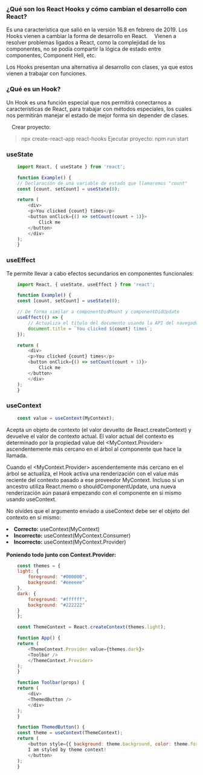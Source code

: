 ### ¿Qué son los React Hooks y cómo cambian el desarrollo con React?
Es una característica que salió en la versión 16.8 en febrero de 2019.
Los Hooks vienen a cambiar la forma de desarrollo en React.
⠀
Vienen a resolver problemas ligados a React, como la complejidad de los componentes, no se podía compartir la lógica de estado entre componentes, Component Hell, etc.

Los Hooks presentan una alternativa al desarrollo con clases, ya que estos vienen a trabajar con funciones.
⠀
### ¿Qué es un Hook?
Un Hook es una función especial que nos permitirá conectarnos a características de React, para trabajar con métodos especiales, los cuales nos permitirán manejar el estado de mejor forma sin depender de clases.

⠀
Crear proyecto:
> npx create-react-app react-hooks
Ejecutar proyecto:
> npm run start

### useState

```javascript
    import React, { useState } from 'react';

    function Example() {
    // Declaración de una variable de estado que llamaremos "count"
    const [count, setCount] = useState(0);

    return (
        <div>
        <p>You clicked {count} times</p>
        <button onClick={() => setCount(count + 1)}>
            Click me
        </button>
        </div>
    );
    }
```

### useEffect

Te permite llevar a cabo efectos secundarios en componentes funcionales:

```javascript
    import React, { useState, useEffect } from 'react';

    function Example() {
    const [count, setCount] = useState(0);

    // De forma similar a componentDidMount y componentDidUpdate
    useEffect(() => {
        // Actualiza el título del documento usando la API del navegador
        document.title = `You clicked ${count} times`;
    });

    return (
        <div>
        <p>You clicked {count} times</p>
        <button onClick={() => setCount(count + 1)}>
            Click me
        </button>
        </div>
    );
    }
```

### useContext

```javascript
    const value = useContext(MyContext);
```

Acepta un objeto de contexto (el valor devuelto de React.createContext) y devuelve el valor de contexto actual. El valor actual del contexto es determinado por la propiedad value del <MyContext.Provider> ascendentemente más cercano en el árbol al componente que hace la llamada.

Cuando el <MyContext.Provider> ascendentemente más cercano en el árbol se actualiza, el Hook activa una renderización con el value más reciente del contexto pasado a ese proveedor MyContext. Incluso sí un ancestro utiliza React.memo o shouldComponentUpdate, una nueva renderización aún pasará empezando con el componente en si mismo usando useContext.

No olvides que el argumento enviado a useContext debe ser el objeto del contexto en sí mismo:

<li><b>Correcto:</b> useContext(MyContext)</li>
<li><b>Incorrecto:</b> useContext(MyContext.Consumer)</li>
<li><b>Incorrecto:</b> useContext(MyContext.Provider)</li>


<br>
<b>Poniendo todo junto con Context.Provider:</b>

```javascript
    const themes = {
    light: {
        foreground: "#000000",
        background: "#eeeeee"
    },
    dark: {
        foreground: "#ffffff",
        background: "#222222"
    }
    };

    const ThemeContext = React.createContext(themes.light);

    function App() {
    return (
        <ThemeContext.Provider value={themes.dark}>
        <Toolbar />
        </ThemeContext.Provider>
    );
    }

    function Toolbar(props) {
    return (
        <div>
        <ThemedButton />
        </div>
    );
    }

    function ThemedButton() {
    const theme = useContext(ThemeContext);
    return (
        <button style={{ background: theme.background, color: theme.foreground }}>
        I am styled by theme context!
        </button>
    );
    }
```